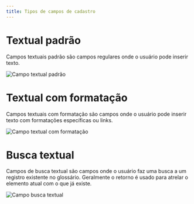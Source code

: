 ```yaml
---
title: Tipos de campos de cadastro
---
```


# Textual padrão

Campos  textuais padrão são campos regulares onde o usuário pode inserir texto.

![Campo textual padrão](media/guide/2-conceitos-gerais/3-tipos-de-campos-de-entrada/textual_padrao.png)

# Textual com formatação

Campos  textuais com formatação são campos onde o usuário pode inserir texto com formatações específicas ou links.

![Campo textual com formatação](media/guide/2-conceitos-gerais/3-tipos-de-campos-de-entrada/textual_com_formatacao.png)

# Busca textual

Campos de busca textual são campos onde o usuário faz uma busca a um registro existente no glossário. Geralmente o  retorno é usado para atrelar o elemento atual com o que já existe.

![Campo busca textual](media/guide/2-conceitos-gerais/3-tipos-de-campos-de-entrada/busca_textual.png)